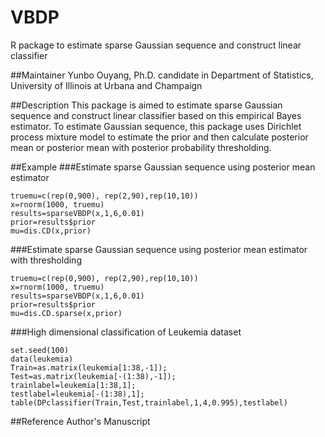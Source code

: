 # VBDP
R package to estimate sparse Gaussian sequence and construct linear classifier

##Maintainer
Yunbo Ouyang, Ph.D. candidate in Department of Statistics, University of Illinois at Urbana and Champaign

##Description
This package is aimed to estimate sparse Gaussian sequence and construct linear classifier based on this empirical Bayes estimator. 
To estimate Gaussian sequence, this package uses Dirichlet process mixture model to estimate the prior and then calculate posterior mean or posterior mean with posterior probability thresholding.


##Example
###Estimate sparse Gaussian sequence using posterior mean estimator
```{r}
truemu=c(rep(0,900), rep(2,90),rep(10,10))
x=rnorm(1000, truemu)
results=sparseVBDP(x,1,6,0.01)
prior=results$prior
mu=dis.CD(x,prior)
```
###Estimate sparse Gaussian sequence using posterior mean estimator with thresholding
```{r}
truemu=c(rep(0,900), rep(2,90),rep(10,10))
x=rnorm(1000, truemu)
results=sparseVBDP(x,1,6,0.01)
prior=results$prior
mu=dis.CD.sparse(x,prior)
```


###High dimensional classification of Leukemia dataset
```{r}
set.seed(100)
data(leukemia)
Train=as.matrix(leukemia[1:38,-1]);
Test=as.matrix(leukemia[-(1:38),-1]);
trainlabel=leukemia[1:38,1];
testlabel=leukemia[-(1:38),1];
table(DPclassifier(Train,Test,trainlabel,1,4,0.995),testlabel)
```

##Reference
Author's Manuscript  

